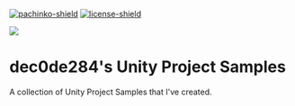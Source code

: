 [![pachinko-shield](https://img.shields.io/badge/pachinko-v1.0-blue)](https://github.com/dec0de284/unity-project-samples/tree/main/pachinko)
[![license-shield](https://img.shields.io/badge/License-MIT-brightgreen)](https://github.com/dec0de284/unity-project-samples/blob/main/LICENSE)

![](https://user-images.githubusercontent.com/76246537/218339633-d285c55c-5388-4c30-a38a-06cf3cbaee5d.png)

# dec0de284's Unity Project Samples
A collection of Unity Project Samples that I've created.

